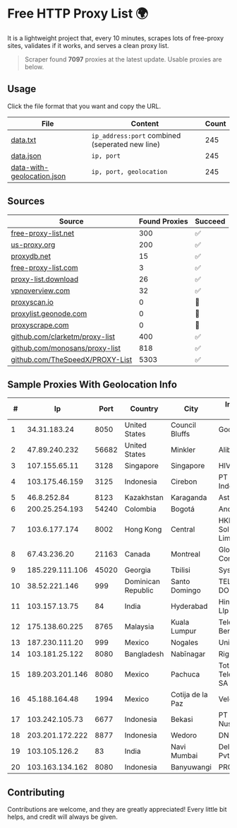
# Free HTTP Proxy List 🌍

It is a lightweight project that, every 10 minutes, scrapes lots of free-proxy sites, validates if it works, and serves a clean proxy list.


> Scraper found **7097** proxies at the latest update. Usable proxies are below.

## Usage

Click the file format that you want and copy the URL.


|File|Content|Count|
|----|-------|-----|
|[data.txt](https://raw.githubusercontent.com/themiralay/Proxy-List-World/master/data.txt)|`ip_address:port` combined (seperated new line)|245|
|[data.json](https://raw.githubusercontent.com/themiralay/Proxy-List-World/master/data.json)|`ip, port`|245|
|[data-with-geolocation.json](https://raw.githubusercontent.com/themiralay/Proxy-List-World/master/data-with-geolocation.json)|`ip, port, geolocation`|245|

## Sources

|Source|Found Proxies|Succeed|
|------|-------------|-------|
|[free-proxy-list.net](https://free-proxy-list.net)|300|✅|
|[us-proxy.org](https://www.us-proxy.org)|200|✅|
|[proxydb.net](http://proxydb.net)|15|✅|
|[free-proxy-list.com](https://free-proxy-list.com/?page=&port=&type%5B%5D=http&type%5B%5D=https&up_time=0&search=Search)|3|✅|
|[proxy-list.download](https://www.proxy-list.download/HTTP)|26|✅|
|[vpnoverview.com](https://vpnoverview.com/privacy/anonymous-browsing/free-proxy-servers)|32|✅|
|[proxyscan.io](https://www.proxyscan.io)|0|🚫|
|[proxylist.geonode.com](https://proxylist.geonode.com/api/proxy-list?limit=300&page=1&sort_by=lastChecked&sort_type=desc&protocols=http,https)|0|🚫|
|[proxyscrape.com](https://api.proxyscrape.com/v2/?request=displayproxies&protocol=http&timeout=10000&country=all&ssl=all&anonymity=all)|0|🚫|
|[github.com/clarketm/proxy-list](https://raw.githubusercontent.com/clarketm/proxy-list/master/proxy-list-raw.txt)|400|✅|
|[github.com/monosans/proxy-list](https://raw.githubusercontent.com/monosans/proxy-list/main/proxies/http.txt)|818|✅|
|[github.com/TheSpeedX/PROXY-List](https://raw.githubusercontent.com/TheSpeedX/PROXY-List/master/http.txt)|5303|✅|


## Sample Proxies With Geolocation Info

|#|Ip|Port|Country|City|Internet Service Provider|
|-|--|----|-------|----|-------------------------|
|1|34.31.183.24|8050|United States|Council Bluffs|Google LLC|
|2|47.89.240.232|56682|United States|Minkler|Alibaba.com LLC|
|3|107.155.65.11|3128|Singapore|Singapore|HIVELOCITY, Inc.|
|4|103.175.46.159|3125|Indonesia|Cirebon|PT Internet Keluarga Indonesia|
|5|46.8.252.84|8123|Kazakhstan|Karaganda|AstanaMegatel Ltd.|
|6|200.25.254.193|54240|Colombia|Bogotá|Andinet ON Line|
|7|103.6.177.174|8002|Hong Kong|Central|HKBN Enterprise Solutions HK Limited|
|8|67.43.236.20|21163|Canada|Montreal|GloboTech Communications|
|9|185.229.111.106|45020|Georgia|Tbilisi|Sysnet LLC|
|10|38.52.221.146|999|Dominican Republic|Santo Domingo|TELECABLE DOMINICANO, S.A.|
|11|103.157.13.75|84|India|Hyderabad|Hindustan Networks Llp|
|12|175.138.60.225|8765|Malaysia|Kuala Lumpur|Telekom Malaysia Berhad|
|13|187.230.111.20|999|Mexico|Nogales|Uninet S.A. de C.V.|
|14|103.181.25.122|8080|Bangladesh|Nabīnagar|Right Net|
|15|189.203.201.146|8080|Mexico|Pachuca|Total Play Telecomunicaciones SA De CV|
|16|45.188.164.48|1994|Mexico|Cotija de la Paz|Velocom SA De CV|
|17|103.242.105.73|6677|Indonesia|Bekasi|PT Lintas Jaringan Nusantara|
|18|203.201.172.222|8877|Indonesia|Wedoro|DNET-SBY|
|19|103.105.126.2|83|India|Navi Mumbai|Delix Net Solutions Pvt. Ltd|
|20|103.163.134.162|8080|Indonesia|Banyuwangi|PROVITEL|



## Contributing

Contributions are welcome, and they are greatly appreciated! Every
little bit helps, and credit will always be given.

